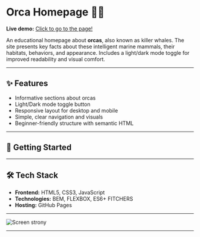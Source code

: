 # Orca Homepage 🐋🌊

**Live demo:** [Click to go to the page!](https://ivonne-jpg.github.io/Homepage/)

An educational homepage about **orcas**, also known as killer whales. The site presents key facts about these intelligent marine mammals, their habitats, behaviors, and appearance. 
Includes a light/dark mode toggle for improved readability and visual comfort.

---

## ✨ Features

- Informative sections about orcas  
- Light/Dark mode toggle button  
- Responsive layout for desktop and mobile  
- Simple, clear navigation and visuals  
- Beginner-friendly structure with semantic HTML

---

## 🚀 Getting Started

---

## 🛠️ Tech Stack

- **Frontend:** HTML5, CSS3, JavaScript  
- **Technologies:** BEM, FLEXBOX, ES6+ FITCHERS  
- **Hosting:** GitHub Pages

---

![Screen strony](https://i.postimg.cc/bvvsZ6t9/Przechwytywanie.png)

---

